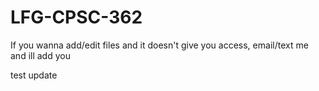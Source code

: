 # LFG-CPSC-362

If you wanna add/edit files and it doesn't give you access, email/text me and ill add you


test update
